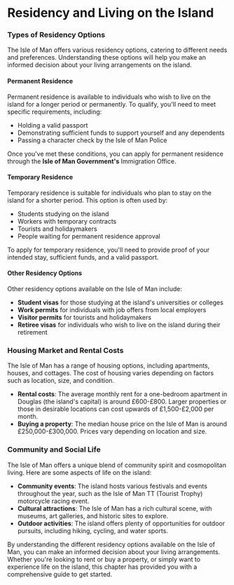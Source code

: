 # Residency and Living on the Island


### Types of Residency Options

The Isle of Man offers various residency options, catering to different needs and preferences. Understanding these options will help you make an informed decision about your living arrangements on the island.

#### Permanent Residence

Permanent residence is available to individuals who wish to live on the island for a longer period or permanently. To qualify, you'll need to meet specific requirements, including:

*   Holding a valid passport
*   Demonstrating sufficient funds to support yourself and any dependents
*   Passing a character check by the Isle of Man Police

Once you've met these conditions, you can apply for permanent residence through the **Isle of Man Government's** Immigration Office.

#### Temporary Residence

Temporary residence is suitable for individuals who plan to stay on the island for a shorter period. This option is often used by:

*   Students studying on the island
*   Workers with temporary contracts
*   Tourists and holidaymakers
*   People waiting for permanent residence approval

To apply for temporary residence, you'll need to provide proof of your intended stay, sufficient funds, and a valid passport.

#### Other Residency Options

Other residency options available on the Isle of Man include:

*   **Student visas** for those studying at the island's universities or colleges
*   **Work permits** for individuals with job offers from local employers
*   **Visitor permits** for tourists and holidaymakers
*   **Retiree visas** for individuals who wish to live on the island during their retirement

### Housing Market and Rental Costs

The Isle of Man has a range of housing options, including apartments, houses, and cottages. The cost of housing varies depending on factors such as location, size, and condition.

*   **Rental costs**: The average monthly rent for a one-bedroom apartment in Douglas (the island's capital) is around £600-£800. Larger properties or those in desirable locations can cost upwards of £1,500-£2,000 per month.
*   **Buying a property**: The median house price on the Isle of Man is around £250,000-£300,000. Prices vary depending on location and size.

### Community and Social Life

The Isle of Man offers a unique blend of community spirit and cosmopolitan living. Here are some aspects of life on the island:

*   **Community events**: The island hosts various festivals and events throughout the year, such as the Isle of Man TT (Tourist Trophy) motorcycle racing event.
*   **Cultural attractions**: The Isle of Man has a rich cultural scene, with museums, art galleries, and historic sites to explore.
*   **Outdoor activities**: The island offers plenty of opportunities for outdoor pursuits, including hiking, cycling, and water sports.

By understanding the different residency options available on the Isle of Man, you can make an informed decision about your living arrangements. 
Whether you're looking to rent or buy a property, or simply want to experience life on the island, this chapter has provided you with a comprehensive guide to get started.